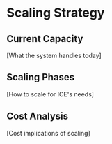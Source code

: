 # Scaling Strategy

## Current Capacity
[What the system handles today]

## Scaling Phases
[How to scale for ICE's needs]

## Cost Analysis
[Cost implications of scaling]